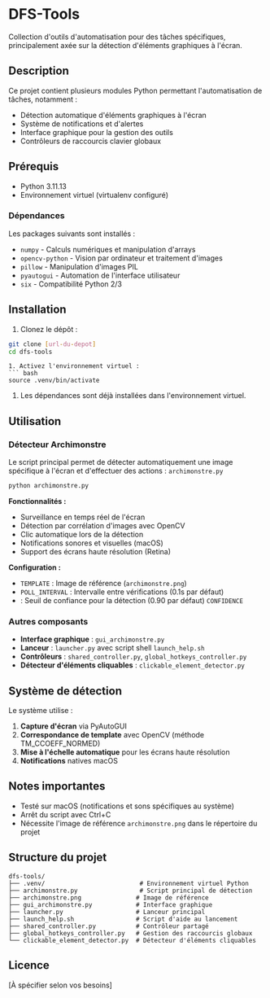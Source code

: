 
# DFS-Tools

Collection d'outils d'automatisation pour des tâches spécifiques, principalement axée sur la détection d'éléments graphiques à l'écran.

## Description

Ce projet contient plusieurs modules Python permettant l'automatisation de tâches, notamment :
- Détection automatique d'éléments graphiques à l'écran
- Système de notifications et d'alertes
- Interface graphique pour la gestion des outils
- Contrôleurs de raccourcis clavier globaux

## Prérequis

- Python 3.11.13
- Environnement virtuel (virtualenv configuré)

### Dépendances

Les packages suivants sont installés :
- `numpy` - Calculs numériques et manipulation d'arrays
- `opencv-python` - Vision par ordinateur et traitement d'images
- `pillow` - Manipulation d'images PIL
- `pyautogui` - Automation de l'interface utilisateur
- `six` - Compatibilité Python 2/3

## Installation

1. Clonez le dépôt :
```bash
git clone [url-du-depot]
cd dfs-tools
```
```
1. Activez l'environnement virtuel :
``` bash
source .venv/bin/activate
```
1. Les dépendances sont déjà installées dans l'environnement virtuel.

## Utilisation
### Détecteur Archimonstre
Le script principal permet de détecter automatiquement une image spécifique à l'écran et d'effectuer des actions : `archimonstre.py`
``` bash
python archimonstre.py
```
**Fonctionnalités :**
- Surveillance en temps réel de l'écran
- Détection par corrélation d'images avec OpenCV
- Clic automatique lors de la détection
- Notifications sonores et visuelles (macOS)
- Support des écrans haute résolution (Retina)

**Configuration :**
- `TEMPLATE` : Image de référence (`archimonstre.png`)
- `POLL_INTERVAL` : Intervalle entre vérifications (0.1s par défaut)
- : Seuil de confiance pour la détection (0.90 par défaut) `CONFIDENCE`

### Autres composants
- **Interface graphique** : `gui_archimonstre.py`
- **Lanceur** : `launcher.py` avec script shell `launch_help.sh`
- **Contrôleurs** : `shared_controller.py`, `global_hotkeys_controller.py`
- **Détecteur d'éléments cliquables** : `clickable_element_detector.py`

## Système de détection
Le système utilise :
1. **Capture d'écran** via PyAutoGUI
2. **Correspondance de template** avec OpenCV (méthode TM_CCOEFF_NORMED)
3. **Mise à l'échelle automatique** pour les écrans haute résolution
4. **Notifications** natives macOS

## Notes importantes
- Testé sur macOS (notifications et sons spécifiques au système)
- Arrêt du script avec Ctrl+C
- Nécessite l'image de référence `archimonstre.png` dans le répertoire du projet

## Structure du projet
``` 
dfs-tools/
├── .venv/                          # Environnement virtuel Python
├── archimonstre.py                 # Script principal de détection
├── archimonstre.png               # Image de référence
├── gui_archimonstre.py            # Interface graphique
├── launcher.py                    # Lanceur principal
├── launch_help.sh                 # Script d'aide au lancement
├── shared_controller.py           # Contrôleur partagé
├── global_hotkeys_controller.py   # Gestion des raccourcis globaux
└── clickable_element_detector.py  # Détecteur d'éléments cliquables
```
## Licence
[À spécifier selon vos besoins]
